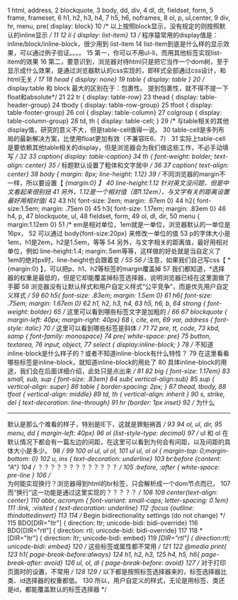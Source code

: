   1 html, address, 
  2 blockquote, 
  3 body, dd, div, 
  4 dl, dt, fieldset, form, 
  5 frame, frameset, 
  6 h1, h2, h3, h4, 
  7 h5, h6, noframes, 
  8 ol, p, ul,center, 
  9 div, hr, menu, pre{ display: block} 
 10 /* 以上按照block显示，没有规定的则按照默认的inline显示 */
 11 
 12 li { display: list-item} 
 13 /* 程序猿常用的display值是：inline/block/inline-block，很少用到 list-item
 14 list-item到底是什么样的显示效果，可以通过例子验证。。。。
 15 第一，你可以不用ul-li，而用其他标签实现list-item的效果
 16 第二，要意识到，浏览器对待html只是把它当作一个dom树，至于显示成什么效果，是通过浏览器默认的css实现的，即样式全部通过css设计，和html无关 */
 17 
 18 head { display: none} 
 19 table { display: table } 
 20 /* display:table 和 block 最大的区别在于：包裹性。 提到包裹性，就不得不提一下float和absolute*/
 21 
 22 tr { display: table-row} 
 23 thead { display: table-header-group} 
 24 tbody { display: table-row-group} 
 25 tfoot { display: table-footer-group} 
 26 col { display: table-column} 
 27 colgroup { display: table-column-group} 
 28 td, th { display: table-cell; } 
 29 /* 与table相关的其他display值，研究的意义不大，但是table-cell值得一说。
 30 table-cell是多列布局的最新解决方案，比使用float更加有效（不兼容IE6、7）
 31 实际上table-cell是要依赖其他table相关的display，但是浏览器会为我们做这些工作，不必手动填写 */
 32 
 33 caption{ display: table-caption} 
 34 th { font-weight: bolder; text-align: center} 
 35 /* 标题默认设置了粗体和文字居中 */
 36 
 37 caption{ text-align: center} 
 38 body { margin: 8px; line-height: 1.12} 
 39 /* 不同浏览器的margin不一样，所以要设置【 *{margin:0} 】 
 40 line-height:1.12 针对英文没问题，但是中文看起来很别扭
 41 另外，1.12是一个相对值（即1.12em），与文字有关的距离设置最好用相对值*/
 42 
 43 h1{ font-size: 2em; margin: .67em 0} 
 44 h2{ font-size:1.5em; margin: .75em 0} 
 45 h3{ font-size: 1.17em; margin: .83em 0} 
 46 h4, p, 
 47 blockquote, ul, 
 48 fieldset, form, 
 49 ol, dl, dir, 
 50 menu { margin:1.12em 0} 
 51 /* em是相对单位，1em就是一单位，浏览器默认的一单位是16px，
 52 可以通过 body{font-size:20px} 来修改一单位的值
 53 p的字体大小是1em，h1是2em，h2是1.5em，等等
 54 另外，与文字相关的距离值，最好用相对单位，例如 line-height:1.4; margin:.5em等等，这样做的好处就是当自定义了1em的绝对px时，line-height也会跟着变 */
 55 
 56 /* 注意，如果我们自己写css【 * {margin:0} 】，可以把p、h1、h2等标签的margin覆盖掉
 57 我们都知道，*选择器的权重是最低的，但是它却能覆盖掉标签选择器，说明浏览器已经在这里面做了手脚
 58 浏览器没有让默认样式和用户自定义样式“公平竞争”，而是优先用户自定义样式 */
 59 
 60 h5{ font-size: .83em; margin: 1.5em 0} 
 61 h6{ font-size: .75em; margin: 1.67em 0} 
 62 h1, h2, h3, h4, 
 63 h5, h6, b, 
 64 strong { font-weight: bolder} 
 65 /* 这里可以看到哪些标签文字是加粗的 */
 66 
 67 blockquote { margin-left: 40px; margin-right: 40px} 
 68 i, cite, em, 
 69 var, address { font-style: italic} 
 70 /* 这里可以看到哪些标签是斜体 */
 71 
 72 pre, tt, code, 
 73 kbd, samp { font-family: monospace} 
 74 pre{ white-space: pre} 
 75 button, textarea, 
 76 input, object, 
 77 select { display:inline-block; } 
 78 /* 不知道inline-block是什么样子的？或者不知道inline-block有什么特性？
 79 在这里看看哪些标签是inline-block，就知道inline-block的用处了
 80 具体inline-block的用途，我们会在后面详细介绍，此处只是点出来 */
 81 
 82 big { font-size: 1.17em} 
 83 small, sub, sup { font-size: .83em} 
 84 sub{ vertical-align:sub} 
 85 sup { vertical-align: super} 
 86 table { border-spacing: 2px; } 
 87 thead, tbody, 
 88 tfoot { vertical-align: middle} 
 89 td, th { vertical-align: inherit } 
 90 s, strike, del { text-decoration: line-through} 
 91 hr {border: 1px inset} 
 92 /* 为什么<hr/>默认是那么个难看的样子，特别是IE下，这就是罪魁祸首 */
 93 
 94 ol, ul, dir, 
 95 menu, dd { margin-left: 40px} 
 96 ol {list-style-type: decimal} 
 97 /* ul 和 ol 在默认情况下都会有一篇左边的间距，在这里可以看到为何会有间距，以及间距的具体大小是多少。
 98  */
 99 
100 ol ul, ul ol, 
101 ul ul, ol ol { margin-top: 0;margin-bottom: 0} 
102 u, ins { text-decoration: underline} 
103 br:before {content: "A"} 
104 /* ？？？？？？？？？？？？？ */
105 :before, :after { white-space: pre-line } 
106 /* <br/>为何能实现换行？浏览器得到html的br标签，只会解析成一个dom节点而已，
107 而“换行”这一功能是通过这里实现的？？？？？ */
108 
109 center{text-align: center} 
110 abbr, acronym { font-variant: small-caps; letter-spacing: 0.1em} 
111 :link, :visited { text-decoration: underline} 
112 :focus {outline: thindottedinvert} 
113 
114 /* Begin bidirectionality settings (do not change) */
115 BDO[DIR="ltr"] { direction: ltr; unicode-bidi: bidi-override} 
116 BDO[DIR="rtl"] { direction: rtl; unicode-bidi: bidi-override} 
117 
118 *[DIR="ltr"] { direction: ltr; unicode-bidi: embed} 
119 *[DIR="rtl"] { direction:rtl; unicode-bidi: embed} 
120 /* 这些标签或属性都不常用 */
121 
122 @media print{ 
123 h1{ page-break-before:always} 
124 h1, h2, h3, 
125 h4, h5, h6{ page-break-after: avoid} 
126 ul, ol, dl { page-break-before: avoid}
127 /* 对于打印页面时的设置，不常用 */
128 
129 /* 以下都是按照标签选择器来的，标签选择器比类、id选择器的权重都低。
130 所以，用户自定义的样式，无论是用标签、类还是id，都能覆盖默认的标签选择器 */